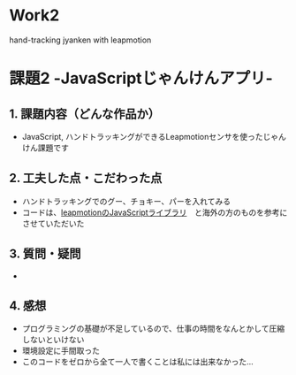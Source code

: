# Work2
hand-tracking jyanken with leapmotion

# 課題2 -JavaScriptじゃんけんアプリ-

## 1. 課題内容（どんな作品か）
- JavaScript, ハンドトラッキングができるLeapmotionセンサを使ったじゃんけん課題です

## 2. 工夫した点・こだわった点
- ハンドトラッキングでのグー、チョキー、パーを入れてみる
- コードは、[leapmotionのJavaScriptライブラリ](https://github.com/leapmotion/leapjs)　と海外の方のものを参考にさせていただいた

## 3. 質問・疑問
- 

## 4. 感想
- プログラミングの基礎が不足しているので、仕事の時間をなんとかして圧縮しないといけない
- 環境設定に手間取った
- このコードをゼロから全て一人で書くことは私には出来なかった... 
